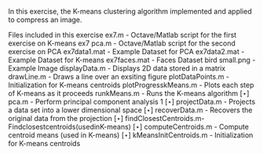 In this exercise, the K-means clustering algorithm implemented and applied to compress an image. Files included in this exerciseex7.m - Octave/Matlab script for the first exercise on K-meansex7 pca.m - Octave/Matlab script for the second exercise on PCA ex7data1.mat - Example Dataset for PCAex7data2.mat - Example Dataset for K-meansex7faces.mat - Faces Datasetbird small.png - Example ImagedisplayData.m - Displays 2D data stored in a matrixdrawLine.m - Draws a line over an exsiting figure plotDataPoints.m - Initialization for K-means centroids plotProgresskMeans.m - Plots each step of K-means as it proceeds runkMeans.m - Runs the K-means algorithm[⋆] pca.m - Perform principal component analysis1
[⋆] projectData.m - Projects a data set into a lower dimensional space [⋆] recoverData.m - Recovers the original data from the projection [⋆] findClosestCentroids.m-Findclosestcentroids(usedinK-means) [⋆] computeCentroids.m - Compute centroid means (used in K-means) [⋆] kMeansInitCentroids.m - Initialization for K-means centroids